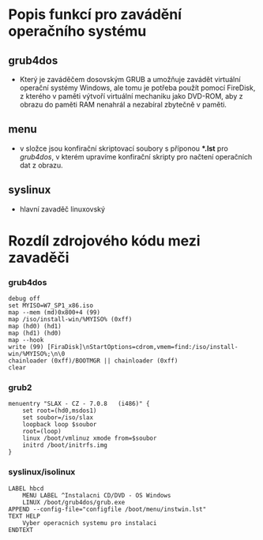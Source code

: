 # Popis funkcí pro zavádění operačního systému

## grub4dos

- Který je zaváděčem dosovským GRUB a umožňuje zavádět virtuální operační systémy Windows, ale tomu je potřeba použít pomocí FireDisk, z kterého v paměti výtvoří virtuální mechaniku jako DVD-ROM, aby z obrazu do paměti RAM nenahrál a nezabíral zbytečně v paměti.

## menu
- v složce jsou konfirační skriptovací soubory s příponou **\*.lst** pro *grub4dos*, v kterém upravíme konfirační skripty pro načtení operačních dat z obrazu.

## syslinux
- hlavní zavaděč linuxovský

# Rozdíl zdrojového kódu mezi zavaděči

### grub4dos
```
debug off
set MYISO=W7_SP1_x86.iso
map --mem (md)0x800+4 (99)
map /iso/install-win/%MYISO% (0xff)
map (hd0) (hd1)
map (hd1) (hd0)
map --hook
write (99) [FiraDisk]\nStartOptions=cdrom,vmem=find:/iso/install-win/%MYISO%;\n\0
chainloader (0xff)/BOOTMGR || chainloader (0xff)
clear
```

### grub2
```
menuentry "SLAX - CZ - 7.0.8   (i486)" {
	set root=(hd0,msdos1)
	set soubor=/iso/slax
	loopback loop $soubor
	root=(loop)
	linux /boot/vmlinuz xmode from=$soubor
	initrd /boot/initrfs.img 
}
```

### syslinux/isolinux
```
LABEL hbcd
	MENU LABEL ^Instalacni CD/DVD - OS Windows
	LINUX /boot/grub4dos/grub.exe
APPEND --config-file="configfile /boot/menu/instwin.lst"
TEXT HELP
	Vyber operacnich systemu pro instalaci
ENDTEXT
```
